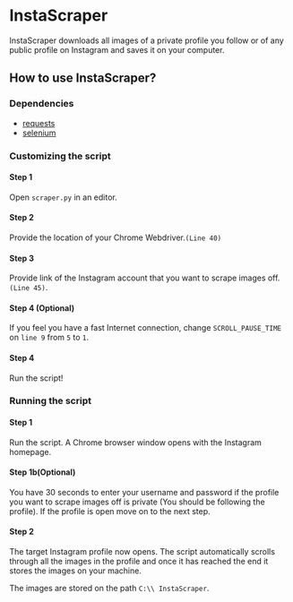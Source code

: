 # InstaScraper
InstaScraper downloads all images of a private profile you follow or of any public profile on Instagram and saves it on your computer.

## How to use InstaScraper?

### Dependencies
- [requests](https://pypi.org/project/requests/)
- [selenium](https://pypi.org/project/selenium/)

### Customizing the script

#### Step 1
Open `scraper.py` in an editor.

#### Step 2
Provide the location of your Chrome Webdriver.`(Line 40)`

#### Step 3
Provide link of the Instagram account that you want to scrape images off. `(Line 45)`.

#### Step 4 (Optional)
If you feel you have a fast Internet connection, change `SCROLL_PAUSE_TIME` on `line 9` from `5` to `1`.

#### Step 4
Run the script!

### Running the script

#### Step 1
Run the script. A Chrome browser window opens with the Instagram homepage.

#### Step 1b(Optional)
You have 30 seconds to enter your username and password if the profile you want to scrape images off is private (You should be following the profile). If the profile is open move on to the next step.

#### Step 2
The target Instagram profile now opens. The script automatically scrolls through all the images in the profile and once it has reached the end it stores the images on your machine.

The images are stored on the path `C:\\ InstaScraper`.
